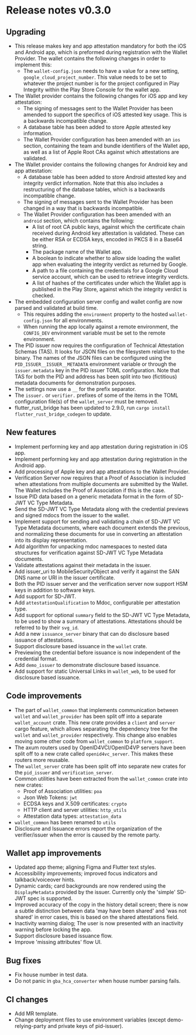 # Release notes v0.3.0

## Upgrading

- This release makes key and app attestation mandatory for both the iOS and
  Android app, which is preformed during registration with the Wallet Provider.
  The wallet contains the following changes in order to implement this:
    - The `wallet-config.json` needs to have a value for a new setting,
      `google_cloud_project_number`. This value needs to be set to whatever the
      project number is for the project configured in Play Integrity within the
      Play Store Console for the wallet app.
- The Wallet provider contains the following changes for iOS app and key
  attestation:
    - The signing of messages sent to the Wallet Provider has been amended to
      support the specifics of iOS attested key usage. This is a backwards
      incompatible change.
    - A database table has been added to store Apple attested key information.
    - The Wallet Provider configuration has been amended with an `ios` section,
      containing the team and bundle identifiers of the Wallet app, as well as a
      list of Apple Root CAs against which attestations are validated.
- The Wallet provider contains the following changes for Android key and app
  attestation:
    - A database table has been added to store Android attested key and
      integrity verdict information. Note that this also includes a
      restructuring of the database tables, which is a backwards incompatible
      change.
    - The signing of messages sent to the Wallet Provider has been changed in a
      way that is backwards incompatible.
    - The Wallet Provider configuration has been amended with an `android`
      section, which contains the following:
        - A list of root CA public keys, against which the certificate chain
          received during Android key attestation is validated. These can be
          either RSA or ECDSA keys, encoded in PKCS 8 in a Base64 string.
        - The package name of the Wallet app.
        - A boolean to indicate whether to allow side loading the wallet app
          when evaluating the integrity verdict as returned by Google.
        - A path to a file containing the credentials for a Google Cloud service
          account, which can be used to retrieve integrity verdicts.
        - A list of hashes of the certificates under which the Wallet app is
          published in the Play Store, against which the integrity verdict is
          checked.
- The embedded configuration server config and wallet config are now parsed and
  validated at build time.
    - This requires adding the `environment` property to the hosted
      `wallet-config.json` for all environments.
    - When running the app locally against a remote environment, the
      `CONFIG_DEV` environment variable must be set to the remote environment.
- The PID issuer now requires the configuration of Technical Attestation Schemas
  (TAS). It looks for JSON files on the filesystem relative to the binary. The
  names of the JSON files can be configured using the
  `PID_ISSUER__ISSUER__METADATA` environment variable or through the
  `issuer.metadata` key in the PID issuer TOML configuration. Note that TAS for
  both the PID and address has been split into two (fictitious) metadata
  documents for demonstration purposes.
- The settings now use a `__` for the prefix separator.
- The `issuer.` or `verifier.` prefixes of some of the items in the TOML
  configuration file(s) of the `wallet_server` must be removed.
- flutter_rust_bridge has been updated to 2.9.0, run
  `cargo install flutter_rust_bridge_codegen` to update.

## New features

- Implement performing key and app attestation during registration in iOS app.
- Implement performing key and app attestation during registration in the
  Android app.
- Add processing of Apple key and app attestations to the Wallet Provider.
- Verification Server now requires that a Proof of Association is included when
  attestations from multiple documents are submitted by the Wallet. The Wallet
  includes the Proof of Association if this is the case.
- Issue PID data based on a generic metadata format in the form of SD-JWT VC
  Type Metadata.
- Send the SD-JWT VC Type Metadata along with the credential previews and signed
  mdocs from the issuer to the wallet.
- Implement support for sending and validating a chain of SD-JWT VC Type
  Metadata documents, where each document extends the previous, and normalizing
  these documents for use in converting an attestation into its display
  representation.
- Add algorithm for unpacking mdoc namespaces to nested data structures for
  verification against SD-JWT VC Type Metadata documents.
- Validate attestations against their metadata in the issuer.
- Add issuer_uri to MobileSecurityObject and verify it against the SAN DNS name
  or URI in the issuer certificate.
- Both the PID issuer server and the verification server now support HSM keys in
  addition to software keys.
- Add support for SD-JWT.
- Add `attestationQualification` to Mdoc, configurable per attestation type.
- Add support for optional `summary` field to the SD-JWT VC Type Metadata, to be
  used to show a summary of attestations. Attestations should be referred to by
  their `svg_id`.
- Add a new `issuance_server` binary that can do disclosure based issuance of
  attestations.
- Support disclosure based issuance in the `wallet` crate.
- Previewing the credential before issuance is now independent of the credential
  format.
- Add `demo_issuer` to demonstrate disclosure based issuance.
- Add support for static Universal Links in `wallet_web`, to be used for
  disclosure based issuance.

## Code improvements

- The part of `wallet_common` that implements communication between `wallet` and
  `wallet_provider` has been split off into a separate `wallet_account` crate.
  This new crate provides a `client` and `server` cargo feature, which allows
  separating the dependency tree for the `wallet` and `wallet_provider`
  respectively. This change also enables moving some other code from
  `wallet_common` to `platform_support`.
- The axum routers used by OpenID4VCI/OpenID4VP servers have been split off to a
  new crate called `openid4vc_server`. This makes these routers more reusable.
- The `wallet_server` crate has been split off into separate new crates for the
  `pid_issuer` and `verification_server`.
- Common utilities have been extracted from the `wallet_common` crate into new
  crates:
    - Proof of Association utilities: `poa`
    - Json Web Tokens: `jwt`
    - ECDSA keys and X.509 certificates: `crypto`
    - HTTP client and server utilities: `http_utils`
    - Attestation data types: `attestation_data`
- `wallet_common` has been renamed to `utils`
- Disclosure and Issuance errors report the organization of the verifier/issuer
  when the error is caused by the remote party.

## Wallet app improvements

- Updated app theme; aligning Figma and Flutter text styles.
- Accessibility improvements; improved focus indicators and talkback/voiceover
  hints.
- Dynamic cards; card backgrounds are now rendered using the `DisplayMetadata`
  provided by the issuer. Currently only the 'simple' SD-JWT spec is supported.
- Improved accuracy of the copy in the history detail screen; there is now a
  subtle distinction between data 'may have been shared' and 'was not shared' in
  error cases, this is based on the shared attestations field.
- Inactivity warning dialog; The user is now presented with an inactivity
  warning before locking the app.
- Support disclosure based issuance flow.
- Improve 'missing attributes' flow UI.

## Bug fixes

- Fix house number in test data.
- Do not panic in `gba_hca_converter` when house number parsing fails.

## CI changes

- Add MR template.
- Change deployment files to use environment variables (except
  demo-relying-party and private keys of pid-issuer).
